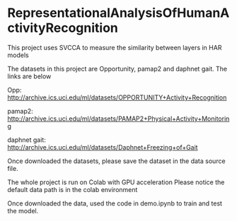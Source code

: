 # RepresentationalAnalysisOfHumanActivityRecognition
This project uses SVCCA to measure the similarity between layers in HAR models

The datasets in this project are Opportunity, pamap2 and daphnet gait. The links are below

Opp: http://archive.ics.uci.edu/ml/datasets/OPPORTUNITY+Activity+Recognition

pamap2: http://archive.ics.uci.edu/ml/datasets/PAMAP2+Physical+Activity+Monitoring

daphnet gait: http://archive.ics.uci.edu/ml/datasets/Daphnet+Freezing+of+Gait

Once downloaded the datasets, please save the dataset in the data source file.

The whole project is run on Colab with GPU acceleration
Please notice the default data path is in the colab environment

Once downloaded the data, used the code in demo.ipynb to train and test the model.

